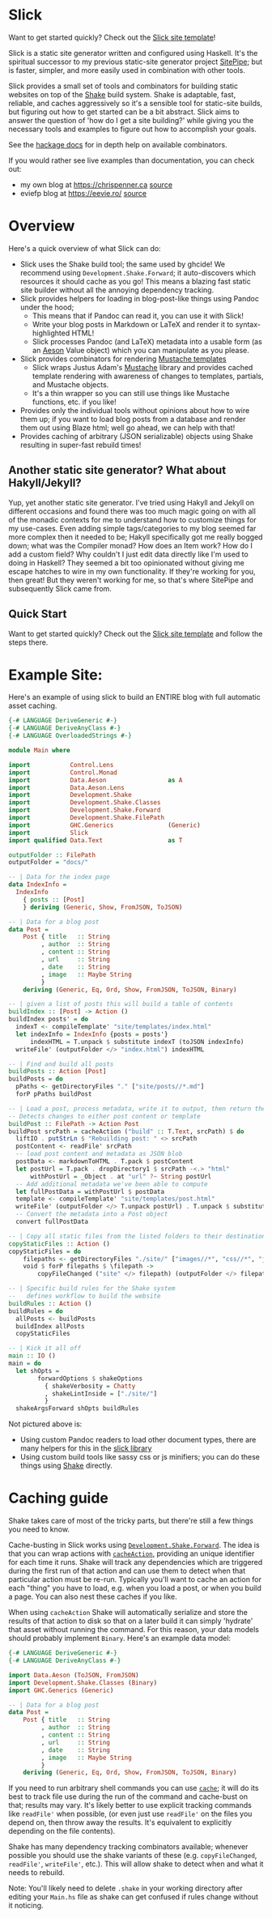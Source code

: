 # Slick

Want to get started quickly? Check out the [Slick site template](https://github.com/ChrisPenner/slick-template)!

Slick is a static site generator written and configured using Haskell. It's the spiritual successor to my previous
static-site generator project [SitePipe](https://github.com/chrispenner/SitePipe/); but is faster, simpler, and more
easily used in combination with other tools.

Slick provides a small set of tools and combinators for building static
websites on top of the [Shake](https://shakebuild.com/) build system. Shake is
adaptable, fast, reliable, and caches aggressively so it's a sensible tool for
static-site builds, but figuring out how to get started can be a bit abstract. Slick aims to answer the question of
'how do I get a site building?' while giving you the necessary tools and examples to figure out how to accomplish your
goals.

See the [hackage docs](https://hackage.haskell.org/package/slick) for in depth help on available combinators.

If you would rather see live examples than documentation, you can check out:

- my own blog at https://chrispenner.ca [source](https://github.com/ChrisPenner/ChrisPenner.github.io/blob/site/app/Main.hs)
- eviefp blog at https://eevie.ro/ [source](https://github.com/eviefp/eviefp.github.io/blob/main/app/Main.hs)

# Overview

Here's a quick overview of what Slick can do:

- Slick uses the Shake build tool; the same used by ghcide! We recommend using `Development.Shake.Forward`; it auto-discovers which resources it should cache as you go! This means a blazing fast static site builder without all the annoying dependency tracking.
-   Slick provides helpers for loading in blog-post-like things using Pandoc under the hood;
    -   This means that if Pandoc can read it, you can use it with Slick!
    -   Write your blog posts in Markdown or LaTeX and render it to
        syntax-highlighted HTML!
    -   Slick processes Pandoc (and LaTeX) metadata into a usable form (as an
        [Aeson](https://hackage.haskell.org/package/aeson) Value object) which you can manipulate as you please.
- Slick provides combinators for rendering [Mustache templates](https://mustache.github.io/)
    - Slick wraps Justus Adam's [Mustache](http://hackage.haskell.org/package/mustache-2.3.0/docs/Text-Mustache.html)
        library and provides cached template rendering with awareness of changes to templates, partials, and Mustache
        objects.
    - It's a thin wrapper so you can still use things like Mustache functions, etc. if you like!
- Provides only the individual tools without opinions about how to wire them up; if you want to load blog posts from 
    a database and render them out using Blaze html; well go ahead, we can help with that!
- Provides caching of arbitrary (JSON serializable) objects using Shake resulting in super-fast rebuild times! 

Another static site generator? What about Hakyll/Jekyll?
--------------------------------------------------------

Yup, yet another static site generator. I've tried using Hakyll and Jekyll on
different occasions and found there was too much magic going on with all of the
monadic contexts for me to understand how to customize things for my use-cases.
Even adding simple tags/categories to my blog seemed far more complex then it
needed to be; Hakyll specifically got me really bogged down; what was the
Compiler monad? How does an Item work? How do I add a custom field? Why
couldn't I just edit data directly like I'm used to doing in Haskell? They
seemed a bit too opinionated without giving me escape hatches to wire in my own
functionality. If they're working for you, then great! But they weren't working
for me, so that's where SitePipe and subsequently Slick came from.

Quick Start
---------------

Want to get started quickly? Check out the [Slick site template](https://github.com/ChrisPenner/slick-template) and follow the steps there.


# Example Site:

Here's an example of using slick to build an ENTIRE blog with full automatic asset caching.

```haskell
{-# LANGUAGE DeriveGeneric #-}
{-# LANGUAGE DeriveAnyClass #-}
{-# LANGUAGE OverloadedStrings #-}

module Main where

import           Control.Lens
import           Control.Monad
import           Data.Aeson                 as A
import           Data.Aeson.Lens
import           Development.Shake
import           Development.Shake.Classes
import           Development.Shake.Forward
import           Development.Shake.FilePath
import           GHC.Generics               (Generic)
import           Slick
import qualified Data.Text                  as T

outputFolder :: FilePath
outputFolder = "docs/"

-- | Data for the index page
data IndexInfo =
  IndexInfo
    { posts :: [Post]
    } deriving (Generic, Show, FromJSON, ToJSON)

-- | Data for a blog post
data Post =
    Post { title   :: String
         , author  :: String
         , content :: String
         , url     :: String
         , date    :: String
         , image   :: Maybe String
         }
    deriving (Generic, Eq, Ord, Show, FromJSON, ToJSON, Binary)

-- | given a list of posts this will build a table of contents
buildIndex :: [Post] -> Action ()
buildIndex posts' = do
  indexT <- compileTemplate' "site/templates/index.html"
  let indexInfo = IndexInfo {posts = posts'}
      indexHTML = T.unpack $ substitute indexT (toJSON indexInfo)
  writeFile' (outputFolder </> "index.html") indexHTML

-- | Find and build all posts
buildPosts :: Action [Post]
buildPosts = do
  pPaths <- getDirectoryFiles "." ["site/posts//*.md"]
  forP pPaths buildPost

-- | Load a post, process metadata, write it to output, then return the post object
-- Detects changes to either post content or template
buildPost :: FilePath -> Action Post
buildPost srcPath = cacheAction ("build" :: T.Text, srcPath) $ do
  liftIO . putStrLn $ "Rebuilding post: " <> srcPath
  postContent <- readFile' srcPath
  -- load post content and metadata as JSON blob
  postData <- markdownToHTML . T.pack $ postContent
  let postUrl = T.pack . dropDirectory1 $ srcPath -<.> "html"
      withPostUrl = _Object . at "url" ?~ String postUrl
  -- Add additional metadata we've been able to compute
  let fullPostData = withPostUrl $ postData
  template <- compileTemplate' "site/templates/post.html"
  writeFile' (outputFolder </> T.unpack postUrl) . T.unpack $ substitute template fullPostData
  -- Convert the metadata into a Post object
  convert fullPostData

-- | Copy all static files from the listed folders to their destination
copyStaticFiles :: Action ()
copyStaticFiles = do
    filepaths <- getDirectoryFiles "./site/" ["images//*", "css//*", "js//*"]
    void $ forP filepaths $ \filepath ->
        copyFileChanged ("site" </> filepath) (outputFolder </> filepath)

-- | Specific build rules for the Shake system
--   defines workflow to build the website
buildRules :: Action ()
buildRules = do
  allPosts <- buildPosts
  buildIndex allPosts
  copyStaticFiles

-- | Kick it all off
main :: IO ()
main = do
  let shOpts =
        forwardOptions $ shakeOptions
          { shakeVerbosity = Chatty
          , shakeLintInside = ["./site/"]
          }
  shakeArgsForward shOpts buildRules
```

Not pictured above is:

- Using custom Pandoc readers to load other document types, there are many helpers for this in the [slick library](https://hackage.haskell.org/package/slick)
- Using custom build tools like sassy css or js minifiers; you can do these things using [Shake](https://hackage.haskell.org/package/shake) directly.


# Caching guide

Shake takes care of most of the tricky parts, but there're still a few things you need to know.

Cache-busting in Slick works using [`Development.Shake.Forward`](https://hackage.haskell.org/package/shake/docs/Development-Shake-Forward.html). The idea is that you can wrap actions with [`cacheAction`](https://hackage.haskell.org/package/shake-0.18.3/docs/Development-Shake-Forward.html#v:cacheAction), providing an unique identifier for each time it runs. Shake will track any dependencies which are triggered during the first run of that action and can use them to detect when that particular action must be re-run. Typically you'll want to cache an action for each "thing" you have to load, e.g. when you load a post, or when you build a page. You can also nest these caches if you like.

When using `cacheAction` Shake will automatically serialize and store the results of that action to disk so that on a later build it can simply 'hydrate' that asset without running the command. For this reason, your data models should probably implement `Binary`. Here's an example data model:

```haskell
{-# LANGUAGE DeriveGeneric #-}
{-# LANGUAGE DeriveAnyClass #-}

import Data.Aeson (ToJSON, FromJSON)
import Development.Shake.Classes (Binary)
import GHC.Generics (Generic)

-- | Data for a blog post
data Post =
    Post { title   :: String
         , author  :: String
         , content :: String
         , url     :: String
         , date    :: String
         , image   :: Maybe String
         }
    deriving (Generic, Eq, Ord, Show, FromJSON, ToJSON, Binary)
```

If you need to run arbitrary shell commands you can use [`cache`](https://hackage.haskell.org/package/shake-0.18.3/docs/Development-Shake-Forward.html#v:cache); it will do its best to track file use during the run of the command and cache-bust on that; results may vary. It's likely better to use explicit tracking commands like `readFile'` when possible, (or even just use `readFile'` on the files you depend on, then throw away the results. It's equivalent to explicitly depending on the file contents).

Shake has many dependency tracking combinators available; whenever possible you should use the shake variants of these (e.g. `copyFileChanged`, `readFile'`, `writeFile'`, etc.). This will allow shake to detect when and what it needs to rebuild.

Note: You'll likely need to delete `.shake` in your working directory after editing your `Main.hs` file as shake can get confused if rules change without it noticing.
